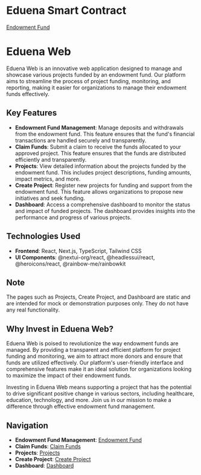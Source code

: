 # Eduena Smart Contract
[Endowment Fund](https://github.com/Eduena-Endownment-Fund/eduena-contract)

# Eduena Web

Eduena Web is an innovative web application designed to manage and showcase various projects funded by an endowment fund. Our platform aims to streamline the process of project funding, monitoring, and reporting, making it easier for organizations to manage their endowment funds effectively.

## Key Features

- **Endowment Fund Management**: Manage deposits and withdrawals from the endowment fund. This feature ensures that the fund's financial transactions are handled securely and transparently.
- **Claim Funds**: Submit a claim to receive the funds allocated to your approved project. This feature ensures that the funds are distributed efficiently and transparently.
- **Projects**: View detailed information about the projects funded by the endowment fund. This includes project descriptions, funding amounts, impact metrics, and more.
- **Create Project**: Register new projects for funding and support from the endowment fund. This feature allows organizations to propose new initiatives and seek funding.
- **Dashboard**: Access a comprehensive dashboard to monitor the status and impact of funded projects. The dashboard provides insights into the performance and progress of various projects.

## Technologies Used

- **Frontend**: React, Next.js, TypeScript, Tailwind CSS
- **UI Components**: @nextui-org/react, @headlessui/react, @heroicons/react, @rainbow-me/rainbowkit

## Note

The pages such as Projects, Create Project, and Dashboard are static and are intended for mock or demonstration purposes only. They do not have any real functionality.

## Why Invest in Eduena Web?

Eduena Web is poised to revolutionize the way endowment funds are managed. By providing a transparent and efficient platform for project funding and monitoring, we aim to attract more donors and ensure that funds are utilized effectively. Our platform's user-friendly interface and comprehensive features make it an ideal solution for organizations looking to maximize the impact of their endowment funds.

Investing in Eduena Web means supporting a project that has the potential to drive significant positive change in various sectors, including healthcare, education, technology, and more. Join us in our mission to make a difference through effective endowment fund management.

## Navigation

- **Endowment Fund Management**: [Endowment Fund](http://eduena.netlify.app/endowment-fund)
- **Claim Funds**: [Claim Funds](http://eduena.netlify.app/endowment-fund/claim-funds)
- **Projects**: [Projects](http://eduena.netlify.app/endowment-fund/projects)
- **Create Project**: [Create Project](http://eduena.netlify.app/endowment-fund/create-project)
- **Dashboard**: [Dashboard](http://eduena.netlify.app/endowment-fund/dashboard)